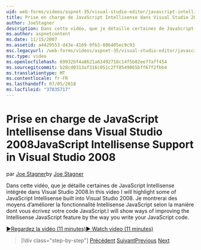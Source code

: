 ```yaml
---
uid: web-forms/videos/aspnet-35/visual-studio-editor/javascript-intellisense-support-in-visual-studio-2008
title: Prise en charge de JavaScript Intellisense dans Visual Studio 2008 | Microsoft Docs
author: JoeStagner
description: Dans cette vidéo, que je détaille certaines de JavaScript Intellisense intégrée dans Visual Studio 2008. Je montrerai des moyens d’améliorer la featu Intellisense JavaScript...
ms.author: aspnetcontent
ms.date: 11/15/2007
ms.assetid: a4429553-d43e-4169-9fb3-086405ec9c93
msc.legacyurl: /web-forms/videos/aspnet-35/visual-studio-editor/javascript-intellisense-support-in-visual-studio-2008
msc.type: video
ms.openlocfilehash: 69932bf4a8621a63492718c14f5b02ee77aff454
ms.sourcegitcommit: b28cd0313af316c051c2ff8549865bff67f2fbb4
ms.translationtype: MT
ms.contentlocale: fr-FR
ms.lasthandoff: 07/05/2018
ms.locfileid: "37835717"
---
```

<a name="javascript-intellisense-support-in-visual-studio-2008"></a><span data-ttu-id="edceb-104">Prise en charge de JavaScript Intellisense dans Visual Studio 2008</span><span class="sxs-lookup"><span data-stu-id="edceb-104">JavaScript Intellisense Support in Visual Studio 2008</span></span>
====================
<span data-ttu-id="edceb-105">par [Joe Stagner](https://github.com/JoeStagner)</span><span class="sxs-lookup"><span data-stu-id="edceb-105">by [Joe Stagner](https://github.com/JoeStagner)</span></span>

<span data-ttu-id="edceb-106">Dans cette vidéo, que je détaille certaines de JavaScript Intellisense intégrée dans Visual Studio 2008.</span><span class="sxs-lookup"><span data-stu-id="edceb-106">In this video I will highlight some of JavaScript Intellisense built into Visual Studio 2008.</span></span> <span data-ttu-id="edceb-107">Je montrerai des moyens d’améliorer la fonctionnalité Intellisense JavaScript selon la manière dont vous écrivez votre code JavaScript.</span><span class="sxs-lookup"><span data-stu-id="edceb-107">I will show ways of improving the Intellisense JavaScript feature by the way you write your JavaScript code.</span></span>

[<span data-ttu-id="edceb-108">&#9654;Regardez la vidéo (11 minutes)</span><span class="sxs-lookup"><span data-stu-id="edceb-108">&#9654; Watch video (11 minutes)</span></span>](https://channel9.msdn.com/Blogs/ASP-NET-Site-Videos/javascript-intellisense-support-in-visual-studio-2008)

> [!div class="step-by-step"]
> <span data-ttu-id="edceb-109">[Précédent](new-designer-support-in-visual-studio-2008.md)
> [Suivant](javascript-debugging-in-visual-studio-2008.md)</span><span class="sxs-lookup"><span data-stu-id="edceb-109">[Previous](new-designer-support-in-visual-studio-2008.md)
[Next](javascript-debugging-in-visual-studio-2008.md)</span></span>
